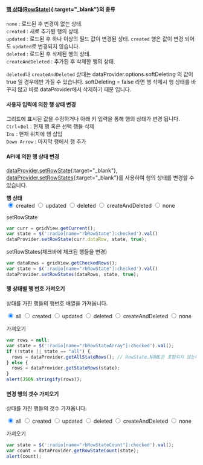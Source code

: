 #### [행 상태(RowState)](http://help.realgrid.com/api/types/RowState/){:target="_blank"}의 종류
`none` : 로드된 후 변경이 없는 상태.  
`created` : 새로 추가된 행의 상태.  
`updated` : 로드된 후 하나 이상의 필드 값이 변경된 상태. `created` 행은 값이 변경 되어도 `updated`로 변경되지 않습니다.  
`deleted` : 로드된 후 삭제된 행의 상태.   
`createAndDeleted` : 추가된 후 삭제한 행의 상태.  

`deleted`나 `createAndDeleted` 상태는 dataProvider.options.softDeleting 의 값이 true 일 경우에만 가질 수 있습니다. softDeleting = false 라면 행 삭제시 행 상태를 바꾸지 않고 바로 dataProvider에서 삭제하기 때문 입니다.  

#### 사용자 입력에 의한 행 상태 변경   
그리드에 표시된 값을 수정하거나 아래 키 입력을 통해 행의 상태가 변경 됩니다.   
`Ctrl`+`Del` : 현재 행 혹은 선택 행들 삭제   
`Ins` : 현재 위치에 행 삽입   
`Down Arrow` : 마지막 행에서 행 추가   


#### API에 의한 행 상태 변경
[dataProvider.setRowState](http://help.realgrid.com/api/DataProvider/setRowState/){:target="_blank"}, [dataProvider.setRowStates](http://help.realgrid.com/api/DataProvider/setRowStates/){:target="_blank"}를 사용하여 행의 상태를 변경할 수 있습니다.

**행 상태**  
<input type="radio" name="rbRowState" value="created" checked="checked"> created
<input type="radio" name="rbRowState" value="updated"> updated
<input type="radio" name="rbRowState" value="deleted"> deleted
<input type="radio" name="rbRowState" value="createAndDeleted"> createAndDeleted
<input type="radio" name="rbRowState" value="none"> none

<a class="btn primary small round lowercase" id="btnSetRowState">setRowState
</a>

```js
var curr = gridView.getCurrent();
var state = $(':radio[name="rbRowState"]:checked').val()
dataProvider.setRowState(curr.dataRow, state, true);
```

<a class="btn primary small round lowercase" id="btnSetRowStates">setRowStates(체크바에 체크된 행들을 변경)
</a>

```js
var dataRows = gridView.getCheckedRows();
var state = $(':radio[name="rbRowState"]:checked').val()
dataProvider.setRowStates(dataRows, state, true);
```

#### 행 상태별 행 번호 가져오기   
상태를 가진 행들의 행번호 배열을 가져옵니다.

<input type="radio" name="rbRowStateArray" value="all" checked="checked"> all
<input type="radio" name="rbRowStateArray" value="created"> created
<input type="radio" name="rbRowStateArray" value="updated"> updated
<input type="radio" name="rbRowStateArray" value="deleted"> deleted
<input type="radio" name="rbRowStateArray" value="createAndDeleted"> createAndDeleted
<input type="radio" name="rbRowStateArray" value="none"> none

<a class="btn primary small round lowercase" id="btnRowStateArray">가져오기</a>

```js
var rows = null;
var state = $(':radio[name="rbRowStateArray"]:checked').val();
if (!state || state == "all") {
  rows = dataProvider.getAllStateRows(); // RowState.NONE은 포함되지 않는다.
} else {
  rows = dataProvider.getStateRows(state);
}
alert(JSON.stringify(rows));
```

#### 변경 행의 갯수 가져오기   
상태를 가진 행들의 갯수 가져옵니다.

<input type="radio" name="rbRowStateCount" value="all" checked="checked"> all
<input type="radio" name="rbRowStateCount" value="created"> created
<input type="radio" name="rbRowStateCount" value="updated"> updated
<input type="radio" name="rbRowStateCount" value="deleted"> deleted
<input type="radio" name="rbRowStateCount" value="createAndDeleted"> createAndDeleted
<input type="radio" name="rbRowStateCount" value="none"> none

<a class="btn primary small round lowercase" id="btnRowStateCount">가져오기</a>

```js
var state = $(':radio[name="rbRowStateCount"]:checked').val();
var count = dataProvider.getRowStateCount(state);
alert(count);
```

<script>

  $('#btnSetRowState').click(function() {
    var curr = gridView.getCurrent();
    var state = $(':radio[name="rbRowState"]:checked').val()
    dataProvider.setRowState(curr.dataRow, state, true);
  });

  $('#btnSetRowStates').click(function() {
    var dataRows = gridView.getCheckedRows();
    var state = $(':radio[name="rbRowState"]:checked').val()
    dataProvider.setRowStates(dataRows, state, true);
  });  

  $('#btnRowStateArray').click(function() {
    var rows = null;
    var state = $(':radio[name="rbRowStateArray"]:checked').val();
    if (!state || state == "all") {
      rows = dataProvider.getAllStateRows(); // RowState.NONE은 포함되지 않는다.
    } else {
      rows = dataProvider.getStateRows(state);
    }
    alert(JSON.stringify(rows));
  });

  $('#btnRowStateCount').click(function() {
    var state = $(':radio[name="rbRowStateCount"]:checked').val();
    var count = dataProvider.getRowStateCount(state);
    alert(count);
  });

</script>
